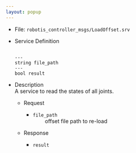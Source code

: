 ```yaml
---
layout: popup
---
```


- File: `robotis_controller_msgs/LoadOffset.srv`

- Service Definition
  ```
  
  ---
  string file_path
  ---
  bool result
  ```

- Description  
A service to read the states of all joints.

  - Request  
    * `file_path`   
&emsp;&emsp; offset file path to re-load  

  - Response  
    * `result`   
&emsp;&emsp; 
